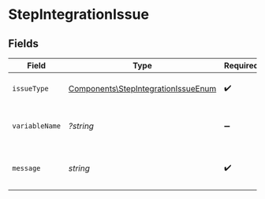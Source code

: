 # StepIntegrationIssue


## Fields

| Field                                                                                      | Type                                                                                       | Required                                                                                   | Description                                                                                |
| ------------------------------------------------------------------------------------------ | ------------------------------------------------------------------------------------------ | ------------------------------------------------------------------------------------------ | ------------------------------------------------------------------------------------------ |
| `issueType`                                                                                | [Components\StepIntegrationIssueEnum](../../Models/Components/StepIntegrationIssueEnum.md) | :heavy_check_mark:                                                                         | Type of integration issue                                                                  |
| `variableName`                                                                             | *?string*                                                                                  | :heavy_minus_sign:                                                                         | Name of the variable related to the issue                                                  |
| `message`                                                                                  | *string*                                                                                   | :heavy_check_mark:                                                                         | Detailed message describing the issue                                                      |